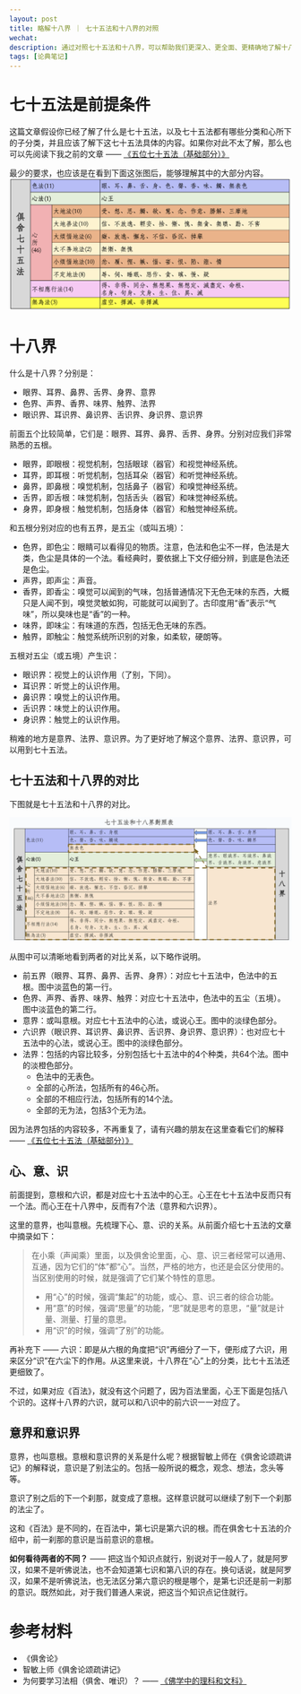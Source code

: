 ```yaml
---
layout: post
title: 略解十八界 ｜ 七十五法和十八界的对照
wechat: 
description: 通过对照七十五法和十八界，可以帮助我们更深入、更全面、更精确地了解十八界。
tags: [论典笔记]
---
```


# 七十五法是前提条件

这篇文章假设你已经了解了什么是七十五法，以及七十五法都有哪些分类和心所下的子分类，并且应该了解下这七十五法具体的内容。如果你对此不太了解，那么也可以先阅读下我之前的文章 —— [《五位七十五法（基础部分）》](https://mp.weixin.qq.com/s/chSlBrFIIE2vLnN1Q-FoGg)

最少的要求，也应该是在看到下面这张图后，能够理解其中的大部分内容。
![俱舍七十五法](../images/img-75b.png)

# 十八界

什么是十八界？分别是：
* 眼界、耳界、鼻界、舌界、身界、意界
* 色界、声界、香界、味界、触界、法界
* 眼识界、耳识界、鼻识界、舌识界、身识界、意识界

前面五个比较简单，它们是：眼界、耳界、鼻界、舌界、身界。分别对应我们非常熟悉的五根。
* 眼界，即眼根：视觉机制，包括眼球（器官）和视觉神经系统。 
* 耳界，即耳根：听觉机制，包括耳朵（器官）和听觉神经系统。
* 鼻界，即鼻根：嗅觉机制，包括鼻子（器官）和嗅觉神经系统。
* 舌界，即舌根：味觉机制，包括舌头（器官）和味觉神经系统。
* 身界，即身根：触觉机制，包括身体（器官）和触觉神经系统。

和五根分别对应的也有五界，是五尘（或叫五境）：
* 色界，即色尘：眼睛可以看得见的物质。注意，色法和色尘不一样，色法是大类，色尘是具体的一个法。看经典时，要依据上下文仔细分辨，到底是色法还是色尘。
* 声界，即声尘：声音。
* 香界，即香尘：嗅觉可以闻到的气味，包括普通情况下无色无味的东西，大概只是人闻不到，嗅觉灵敏如狗，可能就可以闻到了。古印度用“香”表示“气味”，所以臭味也是“香”的一种。
* 味界，即味尘：有味道的东西，包括无色无味的东西。
* 触界，即触尘：触觉系统所识别的对象，如柔软，硬朗等。

五根对五尘（或五境）产生识：
* 眼识界：视觉上的认识作用（了别，下同）。
* 耳识界：听觉上的认识作用。
* 鼻识界：嗅觉上的认识作用。
* 舌识界：味觉上的认识作用。
* 身识界：触觉上的认识作用。

稍难的地方是意界、法界、意识界。为了更好地了解这个意界、法界、意识界，可以用到七十五法。

## 七十五法和十八界的对比

下图就是七十五法和十八界的对比。

![七十五法和十八界的对比](../images/img-75-v-18.png)

从图中可以清晰地看到两者的对比关系，以下略作说明。

* 前五界（眼界、耳界、鼻界、舌界、身界）：对应七十五法中，色法中的五根。图中淡蓝色的第一行。
* 色界、声界、香界、味界、触界：对应七十五法中，色法中的五尘（五境）。图中淡蓝色的第二行。
* 意界：或叫意根。对应七十五法中的心法，或说心王。图中的淡绿色部分。
* 六识界（眼识界、耳识界、鼻识界、舌识界、身识界、意识界）：也对应七十五法中的心法，或说心王。图中的淡绿色部分。
* 法界：包括的内容比较多，分别包括七十五法中的4个种类，共64个法。图中的淡橙色部分。
  * 色法中的无表色。
  * 全部的心所法，包括所有的46心所。
  * 全部的不相应行法，包括所有的14个法。
  * 全部的无为法，包括3个无为法。

因为法界包括的内容较多，不再重复了，请有兴趣的朋友在这里查看它们的解释 —— [《五位七十五法（基础部分）》](https://mp.weixin.qq.com/s/chSlBrFIIE2vLnN1Q-FoGg)

## 心、意、识

前面提到，意根和六识，都是对应七十五法中的心王。心王在七十五法中反而只有一个法。而心王在十八界中，反而有7个法（意界和六识界）。

这里的意界，也叫意根。先梳理下心、意、识的关系。从前面介绍七十五法的文章中摘录如下：

> 在小乘（声闻乘）里面，以及俱舍论里面，心、意、识三者经常可以通用、互通，因为它们的“体”都“心”。当然，严格的地方，也还是会区分使用的。当区别使用的时候，就是强调了它们某个特性的意思。
> * 用“心”的时候，强调“集起”的功能，或心、意、识三者的综合功能。
> * 用“意”的时候，强调“思量”的功能，“思”就是思考的意思，“量”就是计量、测量、打量的意思。
> * 用“识”的时候，强调“了别”的功能。

再补充下 —— 六识：即是从六根的角度把“识”再细分了一下，便形成了六识，用来区分“识”在六尘下的作用。从这里来说，十八界在“心”上的分类，比七十五法还更细致了。

不过，如果对应《百法》，就没有这个问题了，因为百法里面，心王下面是包括八个识的。这样十八界的六识，就可以和八识中的前六识一一对应了。

## 意界和意识界

意界，也叫意根。意根和意识界的关系是什么呢？根据智敏上师在《俱舍论颂疏讲记》的解释说，意识是了别法尘的。包括一般所说的概念，观念、想法，念头等等。

意识了别之后的下一个刹那，就变成了意根。这样意识就可以继续了别下一个刹那的法尘了。

这和《百法》是不同的，在百法中，第七识是第六识的根。而在俱舍七十五法的介绍中，前一刹那的意识是当前意识的意根。

**如何看待两者的不同？** —— 把这当个知识点就行，别说对于一般人了，就是阿罗汉，如果不是听佛说法，也不会知道第七识和第八识的存在。换句话说，就是阿罗汉，如果不是听佛说法，也无法区分第六意识的根是哪个，是第七识还是前一刹那的意识。既然如此，对于我们普通人来说，把这当个知识点记住就行。

# 参考材料

* 《俱舍论》
* 智敏上师《俱舍论颂疏讲记》
* 为何要学习法相（俱舍、唯识）？ —— [《佛学中的理科和文科》](https://mp.weixin.qq.com/s/YZ-UaEJE9ICBnpapzVq3OQ)

